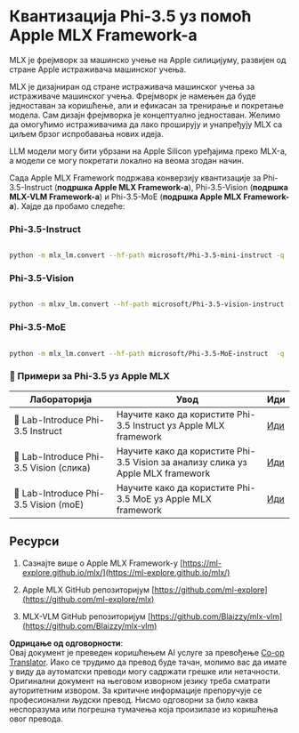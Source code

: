 <!--
CO_OP_TRANSLATOR_METADATA:
{
  "original_hash": "ec5e22bbded16acb7bdb9fa568ab5781",
  "translation_date": "2025-07-16T21:57:30+00:00",
  "source_file": "md/01.Introduction/04/UsingAppleMLXQuantifyingPhi.md",
  "language_code": "sr"
}
-->
# **Квантизација Phi-3.5 уз помоћ Apple MLX Framework-а**

MLX је фрејмворк за машинско учење на Apple силицијуму, развијен од стране Apple истраживача машинског учења.

MLX је дизајниран од стране истраживача машинског учења за истраживаче машинског учења. Фрејмворк је намењен да буде једноставан за коришћење, али и ефикасан за тренирање и покретање модела. Сам дизајн фрејмворка је концептуално једноставан. Желимо да омогућимо истраживачима да лако проширују и унапређују MLX са циљем брзог испробавања нових идеја.

LLM модели могу бити убрзани на Apple Silicon уређајима преко MLX-а, а модели се могу покретати локално на веома згодан начин.

Сада Apple MLX Framework подржава конверзију квантизације за Phi-3.5-Instruct (**подршка Apple MLX Framework-а**), Phi-3.5-Vision (**подршка MLX-VLM Framework-а**) и Phi-3.5-MoE (**подршка Apple MLX Framework-а**). Хајде да пробамо следеће:

### **Phi-3.5-Instruct**

```bash

python -m mlx_lm.convert --hf-path microsoft/Phi-3.5-mini-instruct -q

```

### **Phi-3.5-Vision**

```bash

python -m mlxv_lm.convert --hf-path microsoft/Phi-3.5-vision-instruct -q

```

### **Phi-3.5-MoE**

```bash

python -m mlx_lm.convert --hf-path microsoft/Phi-3.5-MoE-instruct  -q

```

### **🤖 Примери за Phi-3.5 уз Apple MLX**

| Лабораторија | Увод | Иди |
| -------- | ------- | ------- |
| 🚀 Lab-Introduce Phi-3.5 Instruct  | Научите како да користите Phi-3.5 Instruct уз Apple MLX framework   |  [Иди](../../../../../code/09.UpdateSamples/Aug/mlx-phi35-instruct.ipynb)    |
| 🚀 Lab-Introduce Phi-3.5 Vision (слика) | Научите како да користите Phi-3.5 Vision за анализу слика уз Apple MLX framework     |  [Иди](../../../../../code/09.UpdateSamples/Aug/mlx-phi35-vision.ipynb)    |
| 🚀 Lab-Introduce Phi-3.5 Vision (moE)   | Научите како да користите Phi-3.5 MoE уз Apple MLX framework  |  [Иди](../../../../../code/09.UpdateSamples/Aug/mlx-phi35-moe.ipynb)    |

## **Ресурси**

1. Сазнајте више о Apple MLX Framework-у [https://ml-explore.github.io/mlx/](https://ml-explore.github.io/mlx/)

2. Apple MLX GitHub репозиторијум [https://github.com/ml-explore](https://github.com/ml-explore/mlx)

3. MLX-VLM GitHub репозиторијум [https://github.com/Blaizzy/mlx-vlm](https://github.com/Blaizzy/mlx-vlm)

**Одрицање од одговорности**:  
Овај документ је преведен коришћењем AI услуге за превођење [Co-op Translator](https://github.com/Azure/co-op-translator). Иако се трудимо да превод буде тачан, молимо вас да имате у виду да аутоматски преводи могу садржати грешке или нетачности. Оригинални документ на његовом изворном језику треба сматрати ауторитетним извором. За критичне информације препоручује се професионални људски превод. Нисмо одговорни за било каква неспоразума или погрешна тумачења која произилазе из коришћења овог превода.